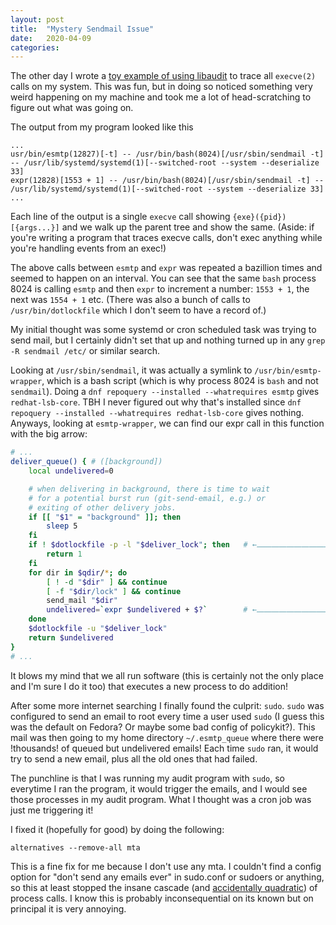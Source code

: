 ```yaml
---
layout: post
title:  "Mystery Sendmail Issue"
date:   2020-04-09
categories:
---
```


The other day I wrote a [toy example of using libaudit](https://github.com/aconz2/dnfpackageauditor) to trace all `execve(2)` calls on my system. This was fun, but in doing so noticed something very weird happening on my machine and took me a lot of head-scratching to figure out what was going on.

The output from my program looked like this
```
...
usr/bin/esmtp(12827)[-t] -- /usr/bin/bash(8024)[/usr/sbin/sendmail -t] -- /usr/lib/systemd/systemd(1)[--switched-root --system --deserialize 33]
expr(12828)[1553 + 1] -- /usr/bin/bash(8024)[/usr/sbin/sendmail -t] -- /usr/lib/systemd/systemd(1)[--switched-root --system --deserialize 33]
...
```

Each line of the output is a single `execve` call showing `{exe}({pid})[{args...}]` and we walk up the parent tree and show the same. (Aside: if you're writing a program that traces execve calls, don't exec anything while you're handling events from an exec!)

The above calls between `esmtp` and `expr` was repeated a bazillion times and seemed to happen on an interval. You can see that the same `bash` process 8024 is calling `esmtp` and then `expr` to increment a number: `1553 + 1`, the next was `1554 + 1` etc. (There was also a bunch of calls to `/usr/bin/dotlockfile` which I don't seem to have a record of.)

My initial thought was some systemd or cron scheduled task was trying to send mail, but I certainly didn't set that up and nothing turned up in any `grep -R sendmail /etc/` or similar search.

Looking at `/usr/sbin/sendmail`, it was actually a symlink to `/usr/bin/esmtp-wrapper`, which is a bash script (which is why process 8024 is `bash` and not `sendmail`). Doing a `dnf repoquery --installed --whatrequires esmtp` gives `redhat-lsb-core`. TBH I never figured out why that's installed since `dnf repoquery --installed --whatrequires redhat-lsb-core` gives nothing. Anyways, looking at  `esmtp-wrapper`, we can find our expr call in this function with the big arrow:

```bash
# ...
deliver_queue() { # ([background])
    local undelivered=0

    # when delivering in background, there is time to wait
    # for a potential burst run (git-send-email, e.g.) or
    # exiting of other delivery jobs.
    if [[ "$1" = "background" ]]; then
        sleep 5
    fi
    if ! $dotlockfile -p -l "$deliver_lock"; then   # ←⎼⎼⎼⎼⎼⎼⎼⎼⎼⎼⎼⎼⎼⎼ call to /usr/bin/dotlockfile
        return 1
    fi
    for dir in $qdir/*; do
        [ ! -d "$dir" ] && continue
        [ -f "$dir/lock" ] && continue
        send_mail "$dir"
        undelivered=`expr $undelivered + $?`        # ←⎼⎼⎼⎼⎼⎼⎼⎼⎼⎼⎼⎼⎼⎼ call to /usr/bin/expr
    done
    $dotlockfile -u "$deliver_lock"
    return $undelivered
}
# ...
```

It blows my mind that we all run software (this is certainly not the only place and I'm sure I do it too) that executes a new process to do addition!

After some more internet searching I finally found the culprit: `sudo`. `sudo` was configured to send an email to root every time a user used `sudo` (I guess this was the default on Fedora? Or maybe some bad config of policykit?). This mail was then going to my home directory `~/.esmtp_queue` where there were !thousands! of queued but undelivered emails! Each time `sudo` ran, it would try to send a new email, plus all the old ones that had failed.

The punchline is that I was running my audit program with `sudo`, so everytime I ran the program, it would trigger the emails, and I would see those processes in my audit program. What I thought was a cron job was just me triggering it!

I fixed it (hopefully for good) by doing the following:

```alternatives --remove-all mta```

This is a fine fix for me because I don't use any mta. I couldn't find a config option for "don't send any emails ever" in sudo.conf or sudoers or anything, so this at least stopped the insane cascade (and [accidentally quadratic](https://accidentallyquadratic.tumblr.com/)) of process calls. I know this is probably inconsequential on its known but on principal it is very annoying.
